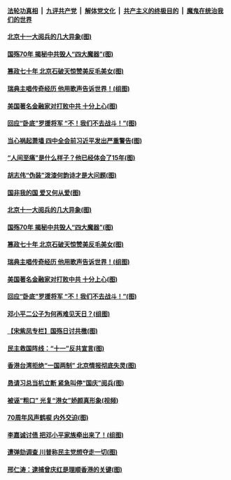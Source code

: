####  [法轮功真相](../../../../basic/blob/master/README.md?t=10030526) &nbsp;|&nbsp; [九评共产党](../../../../9ping.md/blob/master/README.md?t=10030526) &nbsp;|&nbsp; [解体党文化](../../../../jtdwh.md/blob/master/README.md?t=10030526)  &nbsp;|&nbsp; [共产主义的终极目的](../../../../gczydzjmd.md/blob/master/README.md?t=10030526) &nbsp;|&nbsp; [魔鬼在统治我们的世界](../../../../mgztzwmdsj.md/blob/master/README.md?t=10030526) 

#### [北京十一大阅兵的几大异象(图)](../pages/p4/909258.md?t=10030526) 

#### [国殇70年 揭秘中共毁人“四大魔器”(图)](../pages/p4/909153.md?t=10030526) 

#### [篡政七十年 北京石破天惊赞美反毛美女(图)](../pages/p4/909163.md?t=10030526) 

#### [瑞典主唱传奇经历 他用歌声告诉世界！(组图)](../pages/p4/909159.md?t=10030526) 

#### [美国著名金融家对打败中共 十分上心(图)](../pages/p4/909158.md?t=10030526) 

#### [回应“卧底”罗援将军 “不！我们不去战斗！”(图)](../pages/p4/909156.md?t=10030526) 

#### [当心祸起萧墙 四中全会前习近平发出严重警告(图)](../pages/p4/909270.md?t=10030526) 

#### [“人间至痛”是什么样子？他已经体会了15年(图)](../pages/p4/909265.md?t=10030526) 

#### [胡志伟“伪装”泼漆何韵诗才是大问题(图)](../pages/p4/909268.md?t=10030526) 

#### [国非我的国 爱又何从爱(图)](../pages/p4/909261.md?t=10030526) 

#### [北京十一大阅兵的几大异象(图)](../pages/p4/909258.md?t=10030526) 

#### [国殇70年 揭秘中共毁人“四大魔器”(图)](../pages/p4/909153.md?t=10030526) 

#### [篡政七十年 北京石破天惊赞美反毛美女(图)](../pages/p4/909163.md?t=10030526) 

#### [瑞典主唱传奇经历 他用歌声告诉世界！(组图)](../pages/p4/909159.md?t=10030526) 

#### [美国著名金融家对打败中共 十分上心(图)](../pages/p4/909158.md?t=10030526) 

#### [回应“卧底”罗援将军 “不！我们不去战斗！”(图)](../pages/p4/909156.md?t=10030526) 

#### [邓小平二公子为何再难见天日？(组图)](../pages/p4/909150.md?t=10030526) 

#### [【宋紫凤专栏】国殇日讨共檄(图)](../pages/p4/909076.md?t=10030526) 

#### [民主救国阵线：“十一”反共宣言(图)](../pages/p4/909094.md?t=10030526) 

#### [香港台湾拒绝“一国两制” 北京情报彻底失灵(图)](../pages/p4/909062.md?t=10030526) 

#### [恳请习总当机立断 紧急叫停“国庆”阅兵(图)](../pages/p4/909061.md?t=10030526) 

#### [被诬“粗口” 光复“港女”娇颜真形象(视频)](../pages/p4/909060.md?t=10030526) 

#### [70周年风声鹤唳 内外交迫(图)](../pages/p4/909057.md?t=10030526) 

#### [李嘉诚讨债 把邓小平家族牵出来了！(组图)](../pages/p4/909056.md?t=10030526) 

#### [遭弹劾调查 川普称民主党想夺走一切(图)](../pages/p4/909054.md?t=10030526) 

#### [邢仁涛：逮捕曾庆红是理顺香港的关键(图)](../pages/p4/909051.md?t=10030526) 


